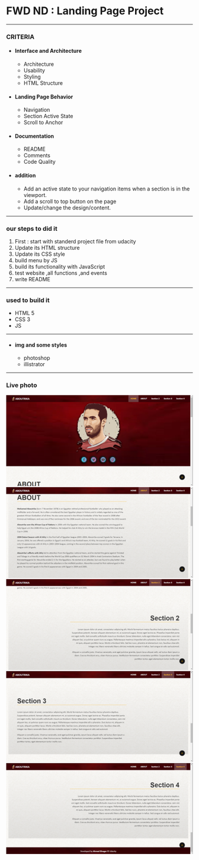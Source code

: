 # FWD ND : Landing Page Project

<hr>

### CRITERIA

- #### Interface and Architecture

  - Architecture
  - Usability
  - Styling
  - HTML Structure

- #### Landing Page Behavior

  - Navigation
  - Section Active State
  - Scroll to Anchor

- #### Documentation

  - README
  - Comments
  - Code Quality

- #### addition
  - Add an active state to your navigation items when a section is in the viewport.
  - Add a scroll to top button on the page
  - Update/change the design/content.

<hr>

### our steps to did it

1. First : start with standerd project file from udacity
2. Update its HTML structure
3. Update its CSS style
4. build menu by JS
5. build its functionality with JavaScript
6. test website ,all functions ,and events
7. write README

<hr>

### used to build it

- HTML 5
- CSS 3
- JS
---

- #### img and some styles
  - photoshop
  - illistrator
  
<hr>

### Live photo

![live 1](/live-photo/1.png)
![live 2](/live-photo/2.png)
![live 3](/live-photo/3.png)
![live 4](/live-photo/4.png)
![live 5](/live-photo/5.png)
